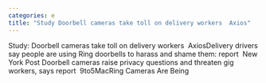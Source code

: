 ```yaml
---
categories: e
title: "Study Doorbell cameras take toll on delivery workers  Axios"
---
```

Study: Doorbell cameras take toll on delivery workers&nbsp;&nbsp;AxiosDelivery drivers say people are using Ring doorbells to harass and shame them: report&nbsp;&nbsp;New York Post Doorbell cameras raise privacy questions and threaten gig workers, says report&nbsp;&nbsp;9to5MacRing Cameras Are Being